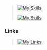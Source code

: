 
> [![My Skills](https://skillicons.dev/icons?i=html,css,js,ts,react,redux,next,tailwind,nodejs,express,git)](https://skillicons.dev)
> 
> [![My Skills](https://skillicons.dev/icons?i=ae,pr,au,ps,figma)](https://skillicons.dev)
### Links
>[![My Links](https://skillicons.dev/icons?i=linkedin)](https://www.linkedin.com/in/anatoly-vasilev-522649238/)
